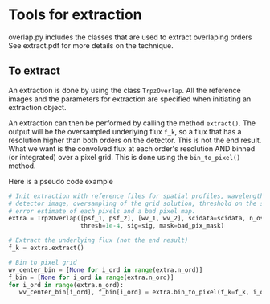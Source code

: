 # Tools for extraction

overlap.py includes the classes that are used to extract overlaping orders
See extract.pdf for more details on the technique.

## To extract

An extraction is done by using the class `TrpzOverlap`. All the reference images and the parameters for extraction are specified when initiating an extraction object.

An extraction can then be performed by calling the method `extract()`. The output will be the oversampled underlying flux `f_k`, so a flux that has a resolution higher than both orders on the detector. This is not the end result. What we want is the convolved flux at each order's resolution AND binned (or integrated) over a pixel grid. This is done using the `bin_to_pixel()` method.

Here is a pseudo code example
```python
# Init extraction with reference files for spatial profiles, wavelength 2D maps
# detector image, oversampling of the grid solution, threshold on the spatial profile,
# error estimate of each pixels and a bad pixel map.
extra = TrpzOverlap([psf_1, psf_2], [wv_1, wv_2], scidata=scidata, n_os=5,
                    thresh=1e-4, sig=sig, mask=bad_pix_mask)

# Extract the underlying flux (not the end result)
f_k = extra.extract()

# Bin to pixel grid
wv_center_bin = [None for i_ord in range(extra.n_ord)]
f_bin = [None for i_ord in range(extra.n_ord)]
for i_ord in range(extra.n_ord):
   wv_center_bin[i_ord], f_bin[i_ord] = extra.bin_to_pixel(f_k=f_k, i_ord=i_ord)
```
